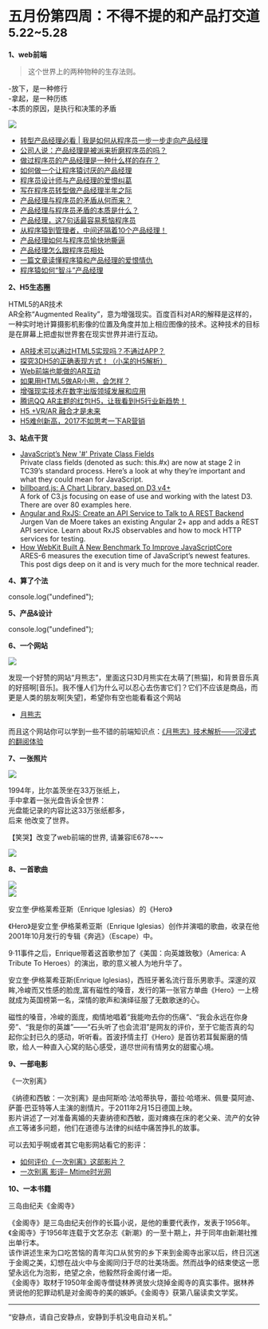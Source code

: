 

# 五月份第四周：不得不提的和产品打交道  <small>5.22~5.28</small>

__1、web前端__    
    
> 这个世界上的两种物种的生存法则。

-放下，是一种修行  
-拿起，是一种历练  
-本质的原因，是执行和决策的矛盾

![](https://github.com/bluezhan/weeky/raw/master/docs/img/54-1.png) 

- [转型产品经理必看 | 我是如何从程序员一步一步走向产品经理](http://www.woshipm.com/pmd/224062.html)  
- [公司人说：产品经理是被派来折磨程序员的吗？](http://news.163.com/15/0506/17/AOUTP0LG00014JB5.html)  
- [做过程序员的产品经理是一种什么样的存在？](https://www.leiphone.com/news/201512/I0bnO3dEiHab8DU0.html)  
- [如何做一个让程序猿讨厌的产品经理](http://www.yixieshi.com/27603.html)  
- [程序员设计师与产品经理的爱恨纠葛](http://www.woshipm.com/pmd/128735.html)  
- [写在程序员转型做产品经理半年之际](http://www.woshipm.com/pmd/334826.html)  
- [产品经理与程序员的矛盾从何而来？](http://www.techug.com/post/collision-between-programmer-and-product-manage.html)  
- [产品经理与程序员矛盾的本质是什么？](https://www.zhihu.com/question/29333191)  
- [产品经理，这7句话最容易惹恼程序员](http://www.cyzone.cn/a/20160428/295121.html)  
- [从程序猿到管理者，中间还隔着10个产品经理！](http://www.sohu.com/a/136753687_623786)  
- [产品经理如何与程序员愉快地撕逼](http://www.gzjunyu.com/c4759.html)  
- [产品经理怎么跟程序员相处](http://www.jianshu.com/p/c7afb86f309c)  
- [一篇文章读懂程序猿和产品经理的爱恨情仇](http://www.woshipm.com/pmd/244684.html)  
- [程序猿如何“智斗”产品经理](http://www.cnblogs.com/dsxniubility/p/6340631.html)  

__2、H5生态圈__   

HTML5的AR技术  
AR全称“Augmented Reality”，意为增强现实。百度百科对AR的解释是这样的，一种实时地计算摄影机影像的位置及角度并加上相应图像的技术。这种技术的目标是在屏幕上把虚拟世界套在现实世界并进行互动。

- [AR技术可以通过HTML5实现吗？不通过APP？](https://www.zhihu.com/question/28779933)  
- [探究3DH5的正确表现方式！（小呆的H5解析）](http://www.zcool.com.cn/article/ZNDE0MjUy.html)    
- [Web前端也能做的AR互动](http://www.zcool.com.cn/article/ZNDU5OTA0.html)  
- [如果用HTML5做AR小熊，会怎样？](http://www.chinaar.com/ARzx/954.html)  
- [增强现实技术在数字出版领域发展和应用](http://www.chinaar.com/ARzx/80.html)  
- [腾讯QQ AR主题的红包H5，让我看到H5行业新趋势！](http://www.digitaling.com/articles/34457.html)  
- [H5 +VR/AR 融合才是未来](http://www.sohu.com/a/86611546_379442)  
- [H5难创新高，2017不如思考一下AR营销](https://zhuanlan.zhihu.com/p/25220498)  

__3、站点干货__    

- [JavaScript’s New '#' Private Class Fields](https://medium.com/the-thinkmill/javascripts-new-private-class-fields-93106e37647a)  
Private class fields (denoted as such: this.#x) are now at stage 2 in TC39’s standard process. Here’s a look at why they’re important and what they could mean for JavaScript. 
- [billboard.js: A Chart Library, based on D3 v4+](https://naver.github.io/billboard.js/)  
A fork of C3.js focusing on ease of use and working with the latest D3. There are over 80 examples here.  
- [Angular and RxJS: Create an API Service to Talk to A REST Backend](https://www.sitepoint.com/angular-rxjs-create-api-service-rest-backend/)  
Jurgen Van de Moere takes an existing Angular 2+ app and adds a REST API service. Learn about RxJS observables and how to mock HTTP services for testing.  
- [How WebKit Built A New Benchmark To Improve JavaScriptCore](https://webkit.org/blog/7536/jsc-loves-es6/)   
ARES-6 measures the execution time of JavaScript’s newest features. This post digs deep on it and is very much for the more technical reader.  

__4、算了个法__     
 
console.log("undefined");

__5、产品&设计__        

console.log("undefined");

__6、一个网站__

![](https://github.com/bluezhan/weeky/raw/master/docs/img/54-6.png)  

发现一个好赞的网站“月熊志”，里面这只3D月熊实在太萌了[熊猫]，和背景音乐真的好搭啊[音乐]。我不懂人们为什么可以忍心去伤害它们？它们不应该是商品，而更是人类的朋友啊[失望]，希望你有空也能看看这个网站  

- [月熊志](http://moonbear.animalsasia.org/)  

而且这个网站你可以学到一些不错的前端知识点：[《月熊志》技术解析——沉浸式的翻阅体验](http://www.csdn.net/article/a/2013-12-25/15817544)  

__7、一张照片__   

![](https://github.com/bluezhan/weeky/raw/master/docs/img/54-4.jpg)  

1994年，比尔盖茨坐在33万张纸上，  
手中拿着一张光盘告诉全世界：  
光盘能记录的内容比这33万张纸都多，   
后来 他改变了世界。  

【笑哭】改变了web前端的世界, 请兼容IE678~~~  

![](https://github.com/bluezhan/weeky/raw/master/docs/img/54-5.png)  

__8、一首歌曲__  

![](https://github.com/bluezhan/weeky/raw/master/docs/img/54-2.png)   
![](https://github.com/bluezhan/weeky/raw/master/docs/img/54-3.png) 

安立奎·伊格莱希亚斯（Enrique Iglesias）的《Hero》 

《Hero》是安立奎·伊格莱希亚斯（Enrique Iglesias）创作并演唱的歌曲，收录在他2001年10月发行的专辑《奔逃》（Escape）中。

9·11事件之后，Enrique带着这首歌参加了《美国：向英雄致敬》（America: A Tribute To Heroes）的演出，歌的意义被人为地升华了。  

安立奎·伊格莱希亚斯(Enrique Iglesias)，西班牙著名流行音乐男歌手。深邃的双眸,冷峻而又性感的脸庞,富有磁性的嗓音，发行的第一张官方单曲《Hero》一上榜就成为英国榜第一名，深情的歌声和演绎征服了无数歌迷的心。  

磁性的嗓音，冷峻的面庞，痴情地唱着“我能吻去你的伤痛”、“我会永远在你身旁”、“我是你的英雄”——“石头听了也会流泪”是网友的评价，至于它能否真的勾起你尘封已久的感动，听听看。首波抒情主打《Hero》是首彷若耳鬓厮磨的情歌，给人一种直入心窝的贴心感受，道尽世间有情男女的甜蜜心境。  

__9、一部电影__   

《一次别离》  

《纳德和西敏：一次别离》是由阿斯哈·法哈蒂执导，蕾拉·哈塔米、佩曼·莫阿迪、萨蕾·巴亚特等人主演的剧情片。于2011年2月15日德国上映。   
影片讲述了一对准备离婚的夫妻纳德和西敏，面对瘫痪在床的老父亲、流产的女钟点工等诸多问题，他们在道德与法律的纠结中痛苦挣扎的故事。    
 
可以去知乎啊或者其它电影网站看它的影评：  

- [如何评价《一次别离》这部影片？](https://www.zhihu.com/question/20600283)  
- [一次别离 影评– Mtime时光网](http://movie.mtime.com/143329/comment.html)  

__10、一本书籍__ 
 
三岛由纪夫《金阁寺》  

《金阁寺》是三岛由纪夫创作的长篇小说，是他的重要代表作，发表于1956年。《金阁寺》于1956年连载于文艺杂志《新潮》的一至十期上，并于同年由新潮社推出单行本。  
该作讲述生来为口吃苦恼的青年沟口从贫穷的乡下来到金阁寺出家以后，终日沉迷于金阁之美，幻想在战火中与金阁同归于尽的壮美场面。然而战争的结束使这一愿望永远化为泡影，绝望之余，他毅然将金阁付诸一炬。  
《金阁寺》取材于1950年金阁寺僧徒林养贤放火烧掉金阁寺的真实事件。据林养贤说他的犯罪动机是对金阁寺的美的嫉妒。《金阁寺》获第八届读卖文学奖。   

-------------------

“安静点，请自己安静点，安静到手机没电自动关机。”


